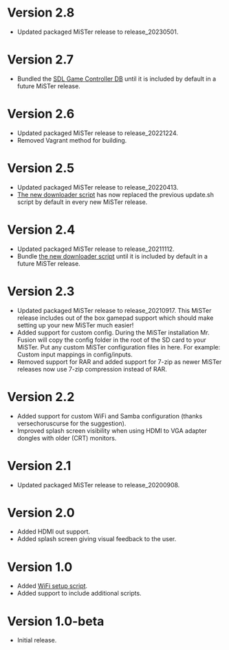 # Version 2.8

- Updated packaged MiSTer release to release_20230501.

# Version 2.7

- Bundled the [SDL Game Controller DB](https://github.com/MiSTer-devel/Distribution_MiSTer/blob/main/linux/gamecontrollerdb/gamecontrollerdb.txt) until it is included by default in a future MiSTer release.

# Version 2.6

- Updated packaged MiSTer release to release_20221224.
- Removed Vagrant method for building.

# Version 2.5

- Updated packaged MiSTer release to release_20220413.
- [The new downloader script](https://github.com/MiSTer-devel/Downloader_MiSTer) has now replaced
  the previous update.sh script by default in every new MiSTer release.

# Version 2.4

- Updated packaged MiSTer release to release_20211112.
- Bundle [the new downloader script](https://github.com/MiSTer-devel/Downloader_MiSTer) until
  it is included by default in a future MiSTer release.

# Version 2.3

- Updated packaged MiSTer release to release_20210917. This MiSTer release
  includes out of the box gamepad support which should make setting up your new
  MiSTer much easier!
- Added support for custom config. During the MiSTer installation Mr. Fusion will copy the
  config folder in the root of the SD card to your MiSTer. Put any custom MiSTer configuration
  files in here. For example: Custom input mappings in config/inputs.
- Removed support for RAR and added support for 7-zip as newer MiSTer releases
  now use 7-zip compression instead of RAR.

# Version 2.2

- Added support for custom WiFi and Samba configuration (thanks versechoruscurse
  for the suggestion).
- Improved splash screen visibility when using HDMI to VGA adapter dongles with
  older (CRT) monitors.

# Version 2.1

- Updated packaged MiSTer release to release_20200908.

# Version 2.0

- Added HDMI out support.
- Added splash screen giving visual feedback to the user.

# Version 1.0

- Added [WiFi setup script](https://github.com/MiSTer-devel/Scripts_MiSTer/blob/master/other_authors/wifi.sh).
- Added support to include additional scripts.

# Version 1.0-beta

- Initial release.
